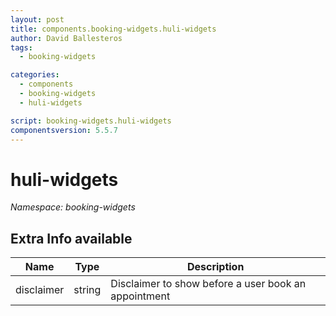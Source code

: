 ```yaml
---
layout: post
title: components.booking-widgets.huli-widgets
author: David Ballesteros
tags:
  - booking-widgets

categories:
  - components
  - booking-widgets
  - huli-widgets

script: booking-widgets.huli-widgets
componentsversion: 5.5.7
---
```

# huli-widgets

*Namespace: booking-widgets*

## Extra Info available

| Name | Type | Description |
| --- | --- | --- |
| disclaimer | string | Disclaimer to show before a user book an appointment
